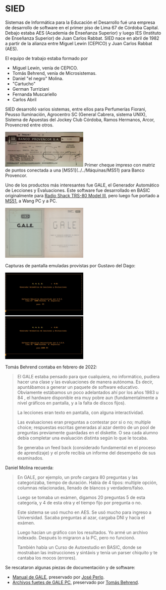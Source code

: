 SIED
===

Sistemas de Informática para la Educación el Desarrollo fué una empresa de desarrollo de software en el primer piso de Lima 67 de Córdoba Capital.
Debajo estaba AES (Academia de Enseñanza Superior) y luego IES (Instituto de Enseñanza Superior) de Juan Carlos Rabbat.
SIED nace en abril de 1982 a partir de la alianza entre Miguel Lewin (CEPICO) y Juan Carlos Rabbat (AES).

El equipo de trabajo estaba formado por
* Miguel Lewin, venía de CEPICO.
* Tomás Behrend, venía de Microsistemas.
* Daniel "el negro" Molina.
* "Cartucho"
* German Turriziani
* Fernanda Muscariello
* Carlos Abril

SIED desarrolló varios sistemas, entre ellos para Perfumerías Fiorani, Peusso Iluminación, Agrocentro SC (General Cabrera, sistema UNIX), Sistema de Apuestas del Jockey Club Córdoba, Ramos Hermanos, Arcor, Provencred entre otros.

<img src="cheque_Banco_Provencor.jpg" width="50%">
Primer cheque impreso con matriz de puntos conectada a una [MS51](../../Máquinas/MS51) para Banco Provencor.



Uno de los productos más interesantes fue GALE, el Generador Automático de Lecciones y Evaluaciones.
Este software fue desarrollado en BASIC originalmente para [Radio Shack TRS-80 Model III](https://en.wikipedia.org/wiki/List_of_TRS-80_and_Tandy-branded_computers#Model_III), pero luego fue portado a [MS51](../../Máquinas/MS51), a Wang PC y a PC.

<img src="GALE_manual.jpg" width="50%">

Capturas de pantalla emuladas provistas por Gustavo del Dago:

<img src="GALE_PC.jpg" width="50%">
<img src="GALE_Wang_PC.jpg" width="50%">

Tomás Behrend contaba en febrero de 2022:

> El GALE estaba pensado para que cualquiera, no informático, pudiera hacer una clase y las evaluaciones de manera autónoma. Es decir, apuntábamos a generar un paquete de software educativo. Obviamente estábamos un poco adelantados ahí por los años 1983 u 84 , el hardware disponible era muy pobre aun (fundamentalmente a nivel gráficos en pantalla, y a la falta de discos fijos).
>
> La lecciones eran texto en pantalla, con alguna interactividad.
>
> Las evaluaciones eran preguntas a contestar por si o no; multiple choice; respuestas escritas generadas al azar dentro de un pool de preguntas previamente guardadas en el diskette. O sea cada alumno debía completar una evaluación distinta según lo que le tocaba.
>
> Se generaba un feed back (considerado fundamental en el proceso de aprendizaje) y el profe recibía un informe del desempeño de sus examinados.


Daniel Molina recuerda:

> En GALE, por ejemplo, un profe cargara 80 preguntas y las categorizaba, tiempo de duración.
> Había de 4 tipos: multiple opción, columnas relacionadas, llenado de blancos y verdadero/falso.
>
> Luego se tomaba un exámen, digamos 20 preguntas 5 de esta categoría, y 4 de esta otra y el tiempo fijo por pregunta o no.
>
> Este sistema se usó mucho en AES. Se usó mucho para ingreso a Universidad.
> Sacaba preguntas al azar, cargaba DNI y hacía el exámen.
>
> Luego hacían un gráfico con los resultados. Yo armé un archivo indexado.
> Después lo migraron a la PC, pero no funcionó.
>
> También había un Curso de Autoestudio en BASIC, donde se mostraban las instrucciones y sintáxis y tenía un parser chiquito y te cantaba los mocos (errores).


Se rescataron algunas piezas de documentación y de software:

* [Manual de GALE](GALE_manual.pdf), preservado por [José Perlo](../../Personas/José%20Perlo).
* [Archivos fuetes de GALE PC](gale_src.zip), preservado por [Tomás Behrend](../../Personas/Tomás%20Behrend).
